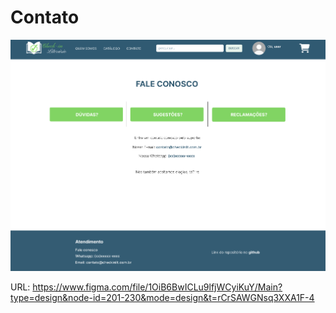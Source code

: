 # Contato

![Alt text](./imgs/image-15.png)

URL: https://www.figma.com/file/1OiB6BwICLu9lfjWCyiKuY/Main?type=design&node-id=201-230&mode=design&t=rCrSAWGNsq3XXA1F-4